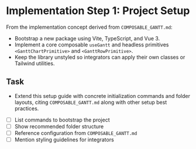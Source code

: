 # Implementation Step 1: Project Setup

From the implementation concept derived from `COMPOSABLE_GANTT.md`:

- Bootstrap a new package using Vite, TypeScript, and Vue 3.
- Implement a core composable `useGantt` and headless primitives `<GanttChartPrimitive>` and `<GanttRowPrimitive>`.
- Keep the library unstyled so integrators can apply their own classes or Tailwind utilities.

## Task
- Extend this setup guide with concrete initialization commands and folder layouts, citing `COMPOSABLE_GANTT.md` along with other setup best practices.
- [ ] List commands to bootstrap the project
- [ ] Show recommended folder structure
- [ ] Reference configuration from `COMPOSABLE_GANTT.md`
- [ ] Mention styling guidelines for integrators
